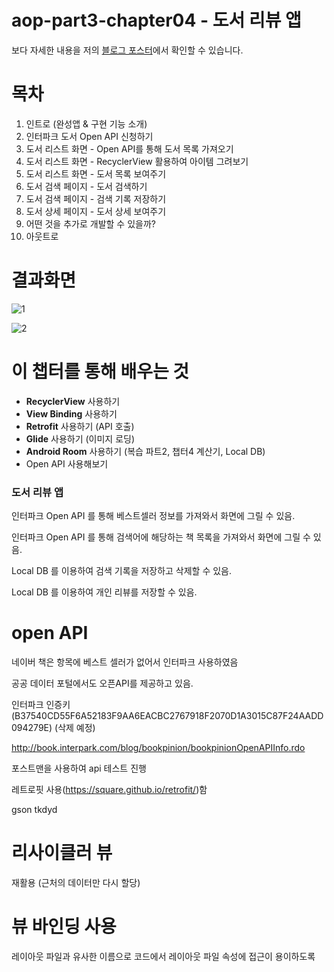 # aop-part3-chapter04 -  도서 리뷰 앱

보다 자세한 내용을 저의 [블로그 포스터](https://whyprogrammer.tistory.com/591)에서 확인할 수 있습니다.

# 목차

1. 인트로 (완성앱 & 구현 기능 소개)
2. 인터파크 도서 Open API 신청하기
3. 도서 리스트 화면 - Open API를 통해 도서 목록 가져오기
4. 도서 리스트 화면 - RecyclerView 활용하여 아이템 그려보기
5. 도서 리스트 화면 - 도서 목록 보여주기
6. 도서 검색 페이지 - 도서 검색하기
7. 도서 검색 페이지 - 검색 기록 저장하기
8. 도서 상세 페이지 - 도서 상세 보여주기
9. 어떤 것을 추가로 개발할 수 있을까?
10. 아웃트로



# 결과화면

![1](https://img1.daumcdn.net/thumb/R1280x0/?scode=mtistory2&fname=https%3A%2F%2Fblog.kakaocdn.net%2Fdn%2FbKXDk5%2Fbtq6Sk0vYcX%2FEwI21ldFeKDPN9r410Dl6k%2Fimg.png)



![2](https://img1.daumcdn.net/thumb/R1280x0/?scode=mtistory2&fname=https%3A%2F%2Fblog.kakaocdn.net%2Fdn%2FdmN3gO%2Fbtq6RNhmfW0%2FsWb10sKlAdXlIrhO4YxNnk%2Fimg.png)



# 이 챕터를 통해 배우는 것

- **RecyclerView** 사용하기
- **View Binding** 사용하기
- **Retrofit** 사용하기 (API 호출)
- **Glide** 사용하기 (이미지 로딩)
- **Android Room** 사용하기 (복습 파트2, 챕터4 계산기, Local DB)
- Open API 사용해보기



### 도서 리뷰 앱

인터파크 Open API 를 통해 베스트셀러 정보를 가져와서 화면에 그릴 수 있음.

인터파크 Open API 를 통해 검색어에 해당하는 책 목록을 가져와서 화면에 그릴 수 있음.

Local DB 를 이용하여 검색 기록을 저장하고 삭제할 수 있음.

Local DB 를 이용하여 개인 리뷰를 저장할 수 있음.

# open API

네이버 책은 항목에 베스트 셀러가 없어서 인터파크 사용하였음

공공 데이터 포털에서도 오픈API를 제공하고 있음.

인터파크 인증키 (B37540CD55F6A52183F9AA6EACBC2767918F2070D1A3015C87F24AADD094279E) (삭제 예정)

http://book.interpark.com/blog/bookpinion/bookpinionOpenAPIInfo.rdo

포스트맨을 사용하여 api 테스트 진행

레트로핏 사용(https://square.github.io/retrofit/)함

gson tkdyd

# 리사이클러 뷰

재활용 (근처의 데이터만 다시 할당)

# 뷰 바인딩 사용

레이아웃 파일과 유사한 이름으로 코드에서 레이아웃 파일 속성에 접근이 용이하도록
